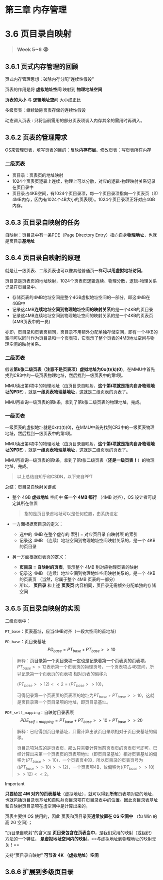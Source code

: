# 第三章 内存管理

# 3.6 页目录自映射

> ### Week 5~6 :sob:

## 3.6.1 页式内存管理的回顾

页式内存管理思想：破除内存分配“连续性假设”

页表的作用是将 **虚拟地址空间** 映射到 **物理地址空间**

**页表的大小** 与 **逻辑地址空间** 大小成正比

多级页表：继续破除页表存储的连续性假设

动态调入页表 : 只将当前需用的部分页表项调入内存其余的需用时再调入。



## 3.6.2 页表的管理需求

OS来管理页表，填写页表的目的：反映**内存布局**。修改页表：写页表所在内存

### 二级页表

- 页目录：页表页的地址映射
- 1024个页表页逻辑上连续，物理上可以分散，对应的逻辑-物理映射关系记录在页目录中
- 页目录占4KB空间，有1024个页目录项，每一个页目录项指向一个页表页（即4MB内存，因为有1024个4B大小的页表项）。1024个页目录项正好对应4GB内存。



## 3.6.3 页目录自映射的任务

自映射：页目录中有一条PDE（Page Directory Entry）指向自身**物理地址**，也就是页目录**基地址**



## 3.6.4 页目录自映射的原理

就是让一级页表、二级页表也可以像其他普通页一样**可以用虚拟地址访问**。

页目录是页表页的地址映射，1024个页表页逻辑连续、物理分散，逻辑-物理关系记录在页目录中。

- 存储页表的4MB地址空间是整个4GB虚拟地址空间的一部分，即这4MB在4GB中
- 记录这4MB**连续地址空间到物理地址空间的映射关系**的是一个4KB的页目录
- 记录这4MB连续地址空间到物理地址空间的映射关系的是一个4KB的页表页(4MB页表中的一员)

亦即，页目录和页表页相同，页目录不用额外分配单独存储空间，即有一个4KB的空间可以同时作为页目录和一个页表项，它表示了整个页表的4MB地址空间与物理空间的映射关系。

### 二级页表

假设**第k张二级页表（注意不是页表项）虚拟地址为0x(t)(k)(0)**，在MMU中首先找到CR3中的一级页表物理地址，然后找到一级页表中的第t项。

MMU读出第t项中的物理地址（由页目录自映射，**这个第t项就是指向自身物理地址的PDE**），就是**一级页表物理基地址**，这就是二级页表的页表了。

MMU再查询一级页表的第k条，拿到了第k张二级页表的物理地址，完成。

### 一级页表

一级页表的虚拟地址就是0x(t)(t)(0)，在MMU中首先找到CR3中的一级页表物理地址，然后找到一级页表中的第t项。

MMU读出第t项中的物理地址（由页目录自映射，**这个第t项就是指向自身物理地址的PDE**），就是**一级页表物理基地址**，这就是二级页表的页表了。

MMU再查询一级页表的第t条，拿到了第t张二级页表（**还是一级页表！**）的物理地址，完成。

> 以上总结自知乎和CSDN，以下来自PPT

总结：页目录自映射关键点

- 整个 4GB **虚拟地址** 空间中 **任一个 4MB 都行** （4MB 对齐），OS 设计者可规定其所在位置

  > 指的是页目录首地址可以是任何位置，由系统设定

- 一方面根据页目录的定义：

  - 选中的 4MB 在整个虚存的 索引 = 对应页目录 自映射项 的索引
  - 记录这 4MB （连续）地址空间到物理地址空间映射关系的，是一个 4KB 的页目录

- 另一方面根据页表页的定义：

  - **页目录 = 自映射的页表**，表示整个 4MB 到对应物理页表的映射
  - 记录这 4MB （连续）地址空间到物理地址空间映射关系的，是一个 4KB 的页表页 （当然，它属于整个 4MB 页表的一部分）
  - 所以， **页目录** 和上述 **页表页** 内容相同，页目录无需额外分配单独的存储空间

## 3.6.5 页目录自映射的实现

二级页表中：

`PT_base`：页表基址，应当4MB对齐（一段大空间的首地址）

`PD_base`：页目录基址
$$
PD_{base} = PT_{base} + PT_{base} >> 10
$$

> 解释：**页目录第一个页目录项一定也是记录着第一个页表页的页表项**。$PT_{base} >> 12$​表示第一个页表页的物理页号，一个页表项占4B空间，所以记录第一个页表页的页表项 相对页表的偏移为
>
> $(PT_{base}>>12)<<2 = (PT_{base}>>10)$​，
>
> 可得记录第一个页表页的页表项的地址为$PT_{base} + PT_{base}>>10$​，这就是页目录第一个页目录项的地址，即页目录基址。

`PDE_self_mapping`：自映射目录表项
$$
PDE_{self-mapping}=PT_{base}+PT_{base}>>10+ PT_{base}>> 20
$$

> 解释：已经得到页目录基址，只需计算出该页目录项相对于页目录基址的偏移。
>
> 页目录项对应的是页表页，那么只需要计算当前页表页的页表页号即可。已经计算出来第一个页表页的页表项地址（即页目录基址）相对页表基址的偏移为$(PT_{base}>>10)$，一个页表页4KB，所以页目录的页表页号为 $((PT_{base}>>10)>>12)$，一个页表项4B，故偏移为$((PT_{base}>>10)>>12)<<2$。

> [!IMPORTANT]
>
> **只要给定 4M 对齐的页表基址**（虚拟地址），就可以得到**所有**页表项对应的地址，也就包括页目录表基址和自映射页目录项在页目录表中的位置。因此页目录表基址和自映射页目录项在虚空间中是计算出来的。
>
> 页表主要供 OS 使用的，因此 页表和页目录表**通常放置在 OS 空间中** （如 Win 的高 2G 空间）；
>
> “页目录自映射”的含义是 **页目录包含在页表当中**，是我们采用的映射（或组织）方法的一个特征， **是虚拟地址空间内的映射，**==与虚拟地址到物理地址的映射无关！==
>
> 支持“页目录自映射” **可节省 4K （虚拟地址）空间**



## 3.6.6 扩展到多级页目录


